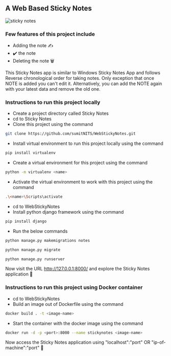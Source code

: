 ## A Web Based Sticky Notes 

![sticky notes](https://user-images.githubusercontent.com/37767537/229308712-08a031f1-5670-44b4-875d-ca4b5d37ca6f.png)

### Few features of this project include

- Adding the note ✍️
- ✔️ the note
-  Deleting the note 🗑️

This Sticky Notes app is similar to Windows Sticky Notes App and follows Reverse chronological order for taking notes. Only exception that once NOTE is added you can't edit it. Alternatively, you can add the NOTE again with your latest data and remove the old one.

### Instructions to run this project locally

- Create a project directory called Sticky Notes
- cd to Sticky Notes
- Clone this project using the command
```bash
git clone https://github.com/sumitNITS/WebStickyNotes.git
```
- Install virtual environment to run this project locally using the command
```bash
pip install virtualenv
```
- Create a virtual environment for this project using the command
```bash 
python -m virtualenv <name>
```
- Activate the virtual environment to work with this project using the command
```bash
.\<name>\Scripts\activate
```
- cd to WebStickyNotes
- Install python django framework using the command
```bash
pip install django
```
- Run the below commands
```bash 
python manage.py makemigrations notes
```
```bash 
python manage.py migrate
```
```bash 
python manage.py runserver
```

Now visit the URL http://127.0.0.1:8000/ and explore the Sticky Notes application 🚀

### Instructions to run this project using Docker container

- cd to WebStickyNotes
- Build an image out of Dockerfile using the command 
```bash
docker build . -t <image-name>
```
- Start the container with the docker image using the command
```bash
docker run -d -p <port>:8000 --name stickynotes <image-name> 
```
Now access the Sticky Notes application using "localhost":"port" OR "ip-of-machine":"port" 🚀





